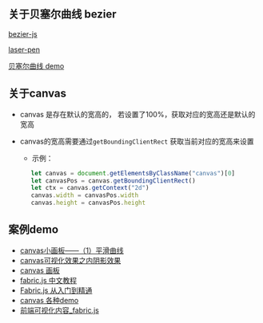 ## 关于贝塞尔曲线 bezier
 [bezier-js](https://www.npmjs.com/package/bezier-js?activeTab=code)
 
 [laser-pen](https://github.com/SilentTiger/laser-pen)

 [贝塞尔曲线 demo](https://silenttiger.online/laser-pen/)
 
 
 
 ## 关于canvas
 
 - canvas 是存在默认的宽高的， 若设置了100%，获取对应的宽高还是默认的宽高
 - canvas的宽高需要通过`getBoundingClientRect` 获取当前对应的宽高来设置
   - 示例：
   
   ```javascript
      let canvas = document.getElementsByClassName("canvas")[0]
      let canvasPos = canvas.getBoundingClientRect()
      let ctx = canvas.getContext("2d")
      canvas.width = canvasPos.width
      canvas.height = canvasPos.height
   ```
   
 ## 案例demo
  - [canvas小画板——（1）平滑曲线](https://www.cnblogs.com/fangsmile/p/13427794.html)
  - [canvas可视化效果之内阴影效果](https://www.cnblogs.com/flyfox1982/p/14171581.html)
  - [canvas 画板](https://github.com/xpyjs/javascript-canvas-paint-demo)
  - [fabric.js 中文教程](https://k21vin.gitee.io/fabric-js-doc/articles/)
  - [Fabric.js 从入门到精通](https://juejin.cn/post/7026941253845516324)
  - [canvas 各种demo](http://fabricjs.com/demos/)
  - [前端可视化内容_fabric.js](http://k21vin.gitee.io/front-end-data-visualization/#/fabric/fabric-basic/fabric-i-text)